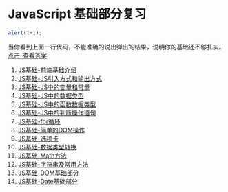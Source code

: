 JavaScript 基础部分复习
======================

```javascript
alert(1+1);
```
当你看到上面一行代码，不能准确的说出弹出的结果，说明你的基础还不够扎实。[点击-查看答案](https://codepen.io/smileyby/pen/BPjWpB)

1. [JS基础-前端基础介绍](JS基础1.md)
2. [JS基础-JS引入方式和输出方式](JS基础2.md)
3. [JS基础-JS中的变量和常量](JS基础3.md)
4. [JS基础-JS中的数据类型](JS基础4.md)
5. [JS基础-JS中的函数数据类型](JS基础5.md)
6. [JS基础-JS中的判断操作语句](JS基础6-判断操作语句.md)
7. [JS基础-for循环](JS基础7-for循环.md)
8. [JS基础-简单的DOM操作](JS基础8-简单的DOM操作.md)
9. [JS基础-选项卡](JS基础9-选项卡.md)
10. [JS基础-数据类型转换](JS基础10-数据类型转换.md)
11. [JS基础-Math方法](JS基础11-Math方法.md)
12. [JS基础-字符串及常用方法](JS基础12-字符串及常用方法.md)
13. [JS基础-DOM基础部分](JS基础13-DOM基础部分.md)
14. [JS基础-Date基础部分](JS基础14-Date基础部分.md)